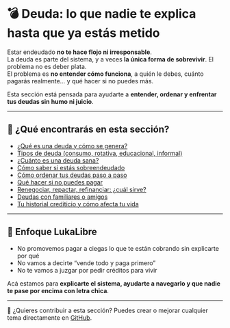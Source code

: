 # 💣 Deuda: lo que nadie te explica hasta que ya estás metido

Estar endeudado **no te hace flojo ni irresponsable**.  
La deuda es parte del sistema, y a veces **la única forma de sobrevivir**. El problema no es deber plata.  
El problema es **no entender cómo funciona**, a quién le debes, cuánto pagarás realmente… y qué hacer si no puedes más.

Esta sección está pensada para ayudarte a **entender, ordenar y enfrentar tus deudas sin humo ni juicio**.

---

## 📌 ¿Qué encontrarás en esta sección?

- [¿Qué es una deuda y cómo se genera?](que-es-una-deuda.md)
- [Tipos de deuda (consumo, rotativa, educacional, informal)](tipos-de-deuda.md)
- [¿Cuánto es una deuda sana?](deuda-sana-vs-toxica.md)
- [Cómo saber si estás sobreendeudado](como-saber-si-estoy-sobreendeudado.md)
- [Cómo ordenar tus deudas paso a paso](ordenar-tus-deudas.md)
- [Qué hacer si no puedes pagar](no-puedo-pagar.md)
- [Renegociar, repactar, refinanciar: ¿cuál sirve?](renegociar-vs-repactar.md)
- [Deudas con familiares o amigos](deuda-informal.md)
- [Tu historial crediticio y cómo afecta tu vida](historial-crediticio.md)

---

## 🧠 Enfoque LukaLibre

- No promovemos pagar a ciegas lo que te están cobrando sin explicarte por qué
- No vamos a decirte “vende todo y paga primero”
- No te vamos a juzgar por pedir créditos para vivir

Acá estamos para **explicarte el sistema, ayudarte a navegarlo y que nadie te pase por encima con letra chica**.

---

📌 ¿Quieres contribuir a esta sección? Puedes crear o mejorar cualquier tema directamente en [GitHub](https://github.com/tuusuario/lukalibre).
